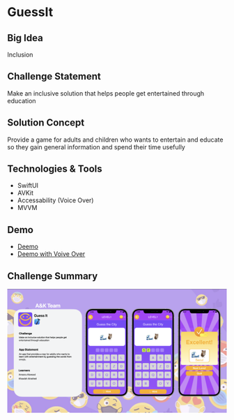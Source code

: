 # GuessIt


## Big Idea
Inclusion


## Challenge Statement
Make an inclusive solution that helps people get entertained through education


## Solution Concept
Provide a game for adults and children who wants to entertain and educate so they gain general information and spend their time usefully


## Technologies & Tools
* SwiftUI
* AVKit
* Accessability (Voice Over)
* MVVM

## Demo
* [Deemo](https://github.com/i5awlah/GuessIt/blob/main/Attachments/Deemo.mov)
* [Deemo with Voive Over](https://github.com/i5awlah/GuessIt/blob/main/Attachments/Deemo%20with%20voice%20over.mov)


## Challenge Summary
![image](https://github.com/i5awlah/GuessIt/blob/main/Attachments/Challenge%20Summary.png)
